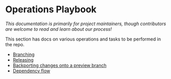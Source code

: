 # Operations Playbook

*This documentation is primarily for project maintainers, though contributors are welcome to read and learn about our process!*

This section has docs on various operations and tasks to be performed in the repo.

* [Branching](Branching.md)
* [Releasing](Release.md)
* [Backporting changes onto a preview branch](BackportingToPreview.md)
* [Dependency flow](DependencyFlow.md)